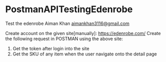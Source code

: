 # PostmanAPITestingEdenrobe
Test the edenrobe 
Aiman Khan
aimankhan3116@gmail.com

Create account on the given site[manually]: https://edenrobe.com/
Create the following request in POSTMAN using the above site:
1. Get the token after login into the site
2. Get the SKU of any item when the user navigate onto the detail page
